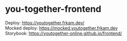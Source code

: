 # you-together-frontend

Deploy: https://youtogether.frkam.dev/ <br>
Mocked deploy: https://mocked.youtogether.frkam.dev <br>
Storybook: https://youtogether-online.github.io/frontend/ <br>


